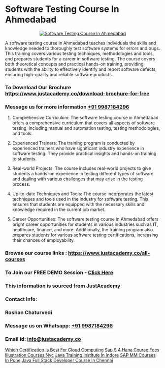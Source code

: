 # Software Testing Course In Ahmedabad

<p align="center">
  <a href="https://justacademy.co/program-detail/software-testing">
    <img src="https://justacademy.co/storage2/program_images/1704700438.webp" alt="Software Testing Course In Ahmedabad">
  </a>
</p>


A software testing course in Ahmedabad teaches individuals the skills and knowledge needed to thoroughly test software systems for errors and bugs. This training covers various testing techniques, methodologies and tools, and prepares students for a career in software testing. The course covers both theoretical concepts and practical hands-on training, providing students with the ability to effectively identify and report software defects, ensuring high-quality and reliable software products. 
### To Download Our Brochure https://www.justacademy.co/download-brochure-for-free
### Message us for more information [+91 9987184296](https://api.whatsapp.com/send?phone=919987184296)
1) Comprehensive Curriculum: The software testing course in Ahmedabad offers a comprehensive curriculum that covers all aspects of software testing, including manual and automation testing, testing methodologies, and tools.

2) Experienced Trainers: The training program is conducted by experienced trainers who have significant industry experience in software testing. They provide practical insights and hands-on training to students.

3) Real-world Projects: The course includes real-world projects to give students a hands-on experience in testing different types of software and dealing with various challenges that may arise in the testing process.

4) Up-to-date Techniques and Tools: The course incorporates the latest techniques and tools used in the industry for software testing. This ensures that students are equipped with the necessary skills and knowledge required in the current job market.

5) Career Opportunities: The software testing course in Ahmedabad offers bright career opportunities for students in various industries such as IT, healthcare, finance, and more. Additionally, the training program also prepares students for various software testing certifications, increasing their chances of employability.

### Browse our course links : https://www.justacademy.co/all-courses 
### To Join our FREE DEMO Session - [Click Here](https://www.justacademy.co/register-for-course-demo)


### This information is sourced from JustAcademy
### Contact Info:
### Roshan Chaturvedi
### Message us on Whatsapp: [+91 9987184296](https://api.whatsapp.com/send?phone=919987184296)
### Email id: [info@justacademy.co](mailto:info@justacademy.co)
                    
[Which Certification Is Best For Cloud Computing](https://www.linkedin.com/pulse/which-certification-best-cloud-computing-justacademy-birmingham-vxx0f?trackingId=zeBfXOh9JkuxMAwLS1gHpg%3D%3D&lipi=urn%3Ali%3Apage%3Ad_flagship3_company_admin%3B%2F1v6Q%2BY3Q3yYLraOs%2BoNCQ%3D%3D)
[Sap S 4 Hana Course Fees](https://www.linkedin.com/pulse/sap-4-hana-course-fees-justacademy-sunnyvale-ufapc/)
[Illustration Courses Nyc](https://medium.com/@surajvaishnav5015/illustration-courses-nyc-5928796f0d99)
[Java Training Institute In Indore](https://medium.com/@negishivu99/java-training-institute-in-indore-eea77c3a9690)
[SAP MM Courses In Pune](https://justacademyin.github.io/Articles/SAP-MM-Courses-In-Pune)
[Java Full Stack Developer Course In Chennai](https://justacademyin.github.io/Articles/Java-Full-Stack-Developer-Course-In-Chennai)
